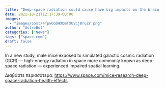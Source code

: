 ```yaml
---
title: "Deep-space radiation could cause have big impacts on the brain, mouse experiment shows"
date: 2021-10-21T12:17:39+00:00
images:
  - "images/post/4TpwGGDHXDmTXUVcj8ruZY.png"
author: "AstroBot"
categories: ["News"]
tags: ["space.com"]
draft: false
---
```


In a new study, male mice exposed to simulated galactic cosmic radiation (GCR) — high-energy radiation in space more commonly known as deep-space radiation — experienced impaired spatial learning. 

Διαβάστε περισσότερα: https://www.space.com/mice-research-deep-space-radiation-health-effects
